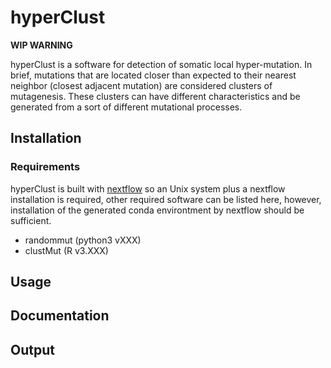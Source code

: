 # hyperClust

**WIP WARNING**

hyperClust is a software for detection of somatic local hyper-mutation.
In brief, mutations that are located closer than expected to their
nearest neighbor (closest adjacent mutation) are considered clusters
of mutagenesis. These clusters can have different characteristics and
be generated from a sort of different mutational processes.

## Installation

### Requirements

hyperClust is built with [nextflow](https://www.nextflow.io/) so an Unix system
plus a nextflow installation
is required, other required software can be listed here, however, installation
of the generated conda environtment by nextflow should be sufficient.

* randommut (python3 vXXX)
* clustMut (R v3.XXX)

## Usage

## Documentation

## Output
